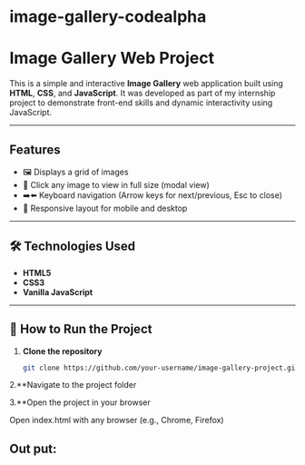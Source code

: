# image-gallery-codealpha

#  Image Gallery Web Project

This is a simple and interactive **Image Gallery** web application built using **HTML**, **CSS**, and **JavaScript**. It was developed as part of my internship project to demonstrate front-end skills and dynamic interactivity using JavaScript.

---

##  Features

- 🖼️ Displays a grid of images
- 🔎 Click any image to view in full size (modal view)
- ➡️⬅️ Keyboard navigation (Arrow keys for next/previous, Esc to close)
- 📱 Responsive layout for mobile and desktop

---

## 🛠️ Technologies Used

- **HTML5**
- **CSS3**
- **Vanilla JavaScript**

---

## 🚀 How to Run the Project

1. **Clone the repository**
   ```bash
   git clone https://github.com/your-username/image-gallery-project.git

2.**Navigate to the project folder

3.**Open the project in your browser

Open index.html with any browser (e.g., Chrome, Firefox)

## Out put:



  
